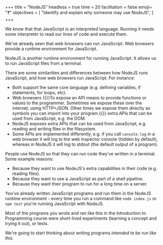 +++
title = "NodeJS"
headless = true
time = 20
facilitation = false
emoji= "❓"
objectives = [
    "Identify and explain why someone may use NodeJS",
]
+++

We know that that JavaScript is an interpreted language. Running it needs some interpreter to read our lines of code and execute them.

We've already seen that web browsers can run JavaScript. Web browsers provide a runtime environment for JavaScript. 

NodeJS is another runtime environment for running JavaScript. It allows us to run JavaScript files from a terminal.

There are some similarities and differences between how NodeJS runs JavaScript, and how web browsers run JavaScript. For instance:
* Both support the same core language (e.g. defining variables, if statements, for loops, etc).
* Web browsers {{<tooltip title="expose">}}To expose an API means to provide functions or values to the programmer. Sometimes we expose these over the internet, using HTTP+JSON. Other times we expose them directly as symbols you can import into your program.{{</tooltip>}} extra APIs that can be used from JavaScript, e.g. the DOM.
* NodeJS exposes extra APIs that can be used from JavaScript, e.g. reading and writing files in the filesystem.
* Some APIs are implemented differently, e.g. if you call `console.log` in a web browser it will log to the web inspector console (hidden by default), whereas in NodeJS it will log to stdout (the default output of a program).

People use NodeJS so that they can run code they've written in a terminal. Some example reasons:
* Because they want to use NodeJS's extra capabilities in their code (e.g. reading files).
* Because they want to use a JavaScript as part of a shell pipeline.
* Because they want their program to run for a long time on a server.

You've already written JavaScript programs and run them in the NodeJS runtime environment - every time you run a command like `node index.js` or `npm test` you're running JavaScript with NodeJS.

Most of the programs you wrote and ran like this in the Introduction to Programming course were short-lived experiments (learning a concept and trying it out), or tests.

We're going to start thinking about writing programs _intended to be run like this_.
